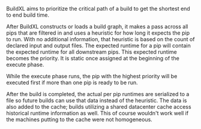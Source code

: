 BuildXL aims to prioritize the critical path of a build to get the shortest end to end build time.

After BuildXL constructs or loads a build graph, it makes a pass across all pips that are filtered in and uses a heuristic for how long it expects the pip to run. With no additional information, that heuristic is based on the count of declared input and output files. The expected runtime for a pip will contain the expected runtime for all downstream pips. This expected runtime becomes the priority. It is static once assigned at the beginning of the execute phase.

While the execute phase runs, the pip with the highest priority will be executed first if more than one pip is ready to be run.

After the build is completed, the actual per pip runtimes are serialized to a file so future builds can use that data instead of the heuristic. The data is also added to the cache; builds utilizing a shared datacenter cache access historical runtime information as well. This of course wouldn't work well if the machines putting to the cache were not homogeneous.